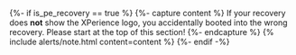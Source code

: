{%- if is_pe_recovery == true %}
{%- capture content %}
If your recovery does **not** show the XPerience logo, you accidentally booted into the wrong recovery. Please start at the top of this section!
{%- endcapture %}
    {% include alerts/note.html content=content %}
{%- endif -%}